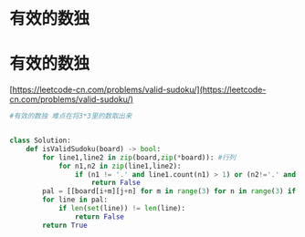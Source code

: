 # 有效的数独



# 有效的数独

[https://leetcode-cn.com/problems/valid-sudoku/](https://leetcode-cn.com/problems/valid-sudoku/)

```python
#有效的数独 难点在将3*3里的数取出来


class Solution:
    def isValidSudoku(board) -> bool:
        for line1,line2 in zip(board,zip(*board)): #行列
            for n1,n2 in zip(line1,line2):
                if (n1 != '.' and line1.count(n1) > 1) or (n2!='.' and line2.count(n2) >1):
                    return False
        pal = [[board[i+m][j+n] for m in range(3) for n in range(3) if board[i+m][j+n] != '.'] for i in (0, 3, 6) for j in (0, 3, 6)]
        for line in pal:
            if len(set(line)) != len(line):
                return False
        return True
```
